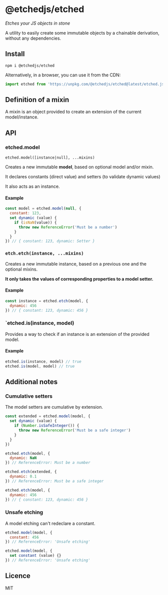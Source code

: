 # @etchedjs/etched

_Etches your JS objects in stone_

A utility to easily create some immutable objects by a chainable derivation, without any dependencies.


## Install

`npm i @etchedjs/etched`

Alternatively, in a browser, you can use it from the CDN:

```js
import etched from 'https://unpkg.com/@etchedjs/etched@latest/etched.js'
```

## Definition of a mixin

A mixin is an object provided to create an extension of the current model/instance.


## API

### etched.model

`etched.model([instance|null], ...mixins)`

Creates a new immutable **model**, based on optional model and/or mixin.

It declares constants (direct value) and setters (to validate dynamic values)

It also acts as an instance.

#### Example
```js
const model = etched.model(null, {
  constant: 123,
  set dynamic (value) {
    if (isNaN(value)) {
      throw new ReferenceError('Must be a number')
    }
  }
}) // { constant: 123, dynamic: Setter }
```

### `etch.etch(instance, ...mixins)`


Creates a new immutable instance, based on a previous one and the optional mixins.

**It only takes the values of corresponding properties to a model setter.**

#### Example

```js
const instance = etched.etch(model, {
  dynamic: 456
}) // { constant: 123, dynamic: 456 }
```

### `etched.is(instance, model)

Provides a way to check if an instance is an extension of the provided model.

#### Example
```js
etched.is(instance, model) // true
etched.is(model, model) // true
```

## Additional notes

### Cumulative setters

The model setters are cumulative by extension.

```js
const extended = etched.model(model, {
  set dynamic (value) {
    if (Number.isSafeInteger()) {
      throw new ReferenceError('Must be a safe integer')
    }
  }
})

etched.etch(model, {
  dynamic: NaN
}) // ReferenceError: Must be a number

etched.etch(extended, {
  dynamic: 0.1
}) // ReferenceError: Must be a safe integer

etched.etch(model, {
  dynamic: 456
}) // { constant: 123, dynamic: 456 }
```

### Unsafe etching

A model etching can't redeclare a constant.

```js
etched.model(model, {
  constant: 456
}) // ReferenceError: 'Unsafe etching'

etched.model(model, {
  set constant (value) {}
}) // ReferenceError: 'Unsafe etching'
```

## Licence

MIT
